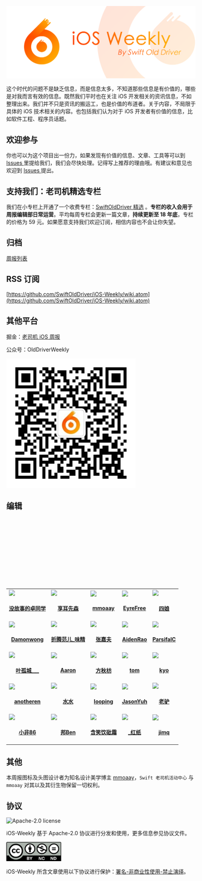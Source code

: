 ![](/assets/ios-weekly.png)

这个时代的问题不是缺乏信息，而是信息太多，不知道那些信息是有价值的，哪些是对我而言有效的信息。既然我们平时也在关注 iOS 开发相关的资讯信息，不如整理出来。我们并不只是资讯的搬运工，也是价值的布道者。关于内容，不局限于具体的 iOS 技术相关的内容。也包括我们认为对于 iOS 开发者有价值的信息，比如软件工程、程序员话题。

## 欢迎参与

你也可以为这个项目出一份力，如果发现有价值的信息、文章、工具等可以到 [Issues ](https://github.com/SwiftOldDriver/iOS-Weekly/issues) 里提给我们，我们会尽快处理。记得写上推荐的理由哦。有建议和意见也欢迎到 [Issues ](https://github.com/SwiftOldDriver/iOS-Weekly/issues) 提出。

## 支持我们：老司机精选专栏

我们在小专栏上开通了一个收费专栏：[SwiftOldDriver 精选](https://xiaozhuanlan.com/olddriver-selection) 。**专栏的收入会用于周报编辑部日常运营**。平均每周专栏会更新一篇文章，**持续更新至 18 年底**，专栏的价格为 59 元。如果愿意支持我们欢迎订阅，相信内容也不会让你失望。

## 归档

[周报列表](https://github.com/SwiftOldDriver/iOS-Weekly/tree/master/Reports)

## RSS 订阅

[https://github.com/SwiftOldDriver/iOS-Weekly/wiki.atom](https://github.com/SwiftOldDriver/iOS-Weekly/wiki.atom)

## 其他平台

掘金：[老司机 iOS 周报](https://juejin.im/user/5a52075e6fb9a01c9d31b107/posts)

公众号：OldDriverWeekly

![](/assets/qrcode_for_wechat.jpg)

## 编辑
<table id='team'>
	<tr>
		<td id='lacklock'>
			<a href='https://github.com/lacklock'>
				<img src='https://github.com/lacklock.png?size=274'>
			</a>
			<h4 align='center'><a href='https://weibo.com/u/1926303682'>没故事的卓同学</a></h4>
		</td>
		<td id='iblacksun'>
			<a href='https://github.com/iblacksun'>
				<img src='https://github.com/iblacksun.png?size=274'>
			</a>
			<h4 align='center'><a href='https://weibo.com/iblacksun'>享耳先森</a></h4>
		</td>
		<td id='mmoaay'>
			<a href='https://github.com/mmoaay'>
				<img src='https://github.com/mmoaay.png?size=274'>
			</a>
			<h4 align='center'><a href='https://weibo.com/smmoaay'>mmoaay</a></h4>
		</td>
		<td id='EyreFree'>
			<a href='https://github.com/EyreFree'>
				<img src='https://github.com/EyreFree.png?size=274'>
			</a>
			<h4 align='center'><a href='https://weibo.com/eyrefree777'>EyreFree</a></h4>
		</td>
		<td id='kemchenj'>
			<a href='https://github.com/kemchenj'>
				<img src='https://github.com/kemchenj.png?size=274'>
			</a>
			<h4 align='center'><a href='https://twitter.com/kemchenj'>四娘</a></h4>
		</td>
	</tr>
	<tr>
		<td id='Damonvvong'>
			<a href='https://github.com/Damonvvong'>
				<img src='https://github.com/Damonvvong.png?size=274'>
			</a>
			<h4 align='center'><a href='https://weibo.com/damonone'>Damonwong</a></h4>
		</td>
		<td id='awhisper'>
			<a href='https://github.com/awhisper'>
				<img src='https://github.com/awhisper.png?size=274'>
			</a>
			<h4 align='center'><a href='https://weibo.com/agvicking'>折腾范儿_味精</a></h4>
		</td>
		<td id='josephchang10'>
			<a href='https://github.com/josephchang10'>
				<img src='https://github.com/josephchang10.png?size=274'>
			</a>
			<h4 align='center'><a href='https://weibo.com/u/2949394297'>张嘉夫</a></h4>
		</td>
		<td id='raozhizhen'>
			<a href='https://github.com/raozhizhen'>
				<img src='https://github.com/raozhizhen.png?size=274'>
			</a>
			<h4 align='center'><a href='https://weibo.com/AidenRao'>AidenRao</a></h4>
		</td>
		<td id='ParsifalC'>
			<a href='https://github.com/ParsifalC'>
				<img src='https://github.com/ParsifalC.png?size=274'>
			</a>
			<h4 align='center'><a href='https://weibo.com/parsifalchang'>ParsifalC</a></h4>
		</td>
	</tr>
	<tr>
		<td id='zangqilong198812'>
			<a href='https://github.com/zangqilong198812'>
				<img src='https://github.com/zangqilong198812.png?size=274'>
			</a>
			<h4 align='center'><a href='https://weibo.com/u/1438670852'>叶孤城___</a></h4>
		</td>
		<td id='Aaron'>
			<a href='https://github.com/aaaron7'>
				<img src="https://github.com/aaaron7.png?size=274" width="274" />
			</a>
			<h4 align='center'><a href='https://weibo.com/aaaron7'>Aaron</a></h4>
		</td>
		<td id='Mango'>
			<a href='https://github.com/100mango'>
				<img src="https://github.com/100mango.png?size=274" width="274" />
			</a>
			<h4 align='center'><a href='https://weibo.com/100mango'>方秋枋</a></h4>
		</td>

​		<td id='tom'>
			<a href='https://github.com/tom510230'>
				<img src="https://github.com/tom510230.png?size=274" width="274" />
			</a>
			<h4 align='center'><a href='https://xiaozhuanlan.com/u/6682065345'>tom</a></h4>
		</td>

​		<td id='kyo'>
			<a href='https://github.com/KyoLi'>
				<img src="https://github.com/KyoLi.png?size=274" width="274" />
			</a>
			<h4 align='center'><a href='https://github.com/KyoLi'>kyo</a></h4>
		</td>

​	</tr>
	<tr>
		<td id='anotheren'>
			<a href='https://github.com/anotheren'>
				<img src='https://github.com/anotheren.png?size=274'>
			</a>
			<h4 align='center'><a href='https://anotheren.com'>anotheren</a></h4>
		</td>
		<td id='shui'>
			<a href='https://github.com/waterXu'>
				<img src="https://github.com/waterXu.png?size=274" width="274" />
			</a>
			<h4 align='center'><a href='https://www.xuyanlan.com'>水水</a></h4>
		</td>
		<td id='looping'>
			<a href='https://github.com/looping'>
				<img src="https://github.com/looping.png?size=274" width="274" />
			</a>
			<h4 align='center'><a href='https://github.com/looping'>looping</a></h4>
		</td>

​		<td id='Jason'>
			<a href='https://github.com/yxztj'>
				<img src="https://github.com/yxztj.png?size=274" width="274" />
			</a>
			<h4 align='center'><a href='https://weibo.com/jasonyuh'>JasonYuh</a></h4>
		</td>
​		<td id='olddonkey'>
			<a href='https://weibo.com/u/6090610445'>
				<img src="https://github.com/olddonkey.png?size=274" width="274" />
			</a>
			<h4 align='center'><a href='https://weibo.com/u/6090610445'>老驴</a></h4>
		</td>
​	</tr>
	<tr>
		<td id='xuyafei'>
			<a href='https://github.com/xiaofei86'>
				<img src='https://github.com/xiaofei86.png?size=274'>
			</a>
			<h4 align='center'><a href='https://weibo.com/xuyafei86'>小非86</a></h4>
		</td>
		<td id='bangben'>
			<a href='https://weibo.com/linwenbang'>
				<img src='https://github.com/linwenbang.png?size=274'>
			</a>
			<h4 align='center'><a href='https://weibo.com/linwenbang'>邦Ben</a></h4>
		</td>	
		<td id='yuxinwen'>
			<a href='https://github.com/ChinaFishNews'>
				<img src='https://github.com/ChinaFishNews.png?size=274'>
			</a>
			<h4 align='center'><a href='https://weibo.com/chinafishnews/'>含笑饮砒霜</a></h4>
		</td>
		<td id='红纸'>
			<a href='https://github.com/nianran'>
				<img src='https://github.com/nianran.png?size=274'>
			</a>
			<h4 align='center'><a href='https://weibo.com/u/3211225157/'>_红纸</a></h4>
		</td>
			</td>
 		<td id='jimq'>
 			<a href='https://github.com/waz0820'>
 				<img src='https://github.com/waz0820.png?size=274'>
 			</a>
 			<h4 align='center'><a href='https://weibo.com/u/3427304820/'>jimq</a></h4>
 		</td>	
​	</tr>
</table>

## 其他

本周报图标及头图设计者为知名设计美学博主 [mmoaay](https://weibo.com/smmoaay)，`Swift 老司机活动中心` 与 `mmoaay` 对其以及其衍生物保留一切权利。

## 协议

<img alt="Apache-2.0 license" src="https://lucene.apache.org/images/mantle-power.png" width="128">

iOS-Weekly 基于 Apache-2.0 协议进行分发和使用，更多信息参见协议文件。

<img src='https://raw.githubusercontent.com/EyreFree/EFArticles/master/res/cc-by-nc-nd.png' width='145.77' height='51'/>

iOS-Weekly 所含文章使用以下协议进行保护：[署名-非商业性使用-禁止演绎](http://creativecommons.org/licenses/by-nc-nd/3.0/cn/)。
